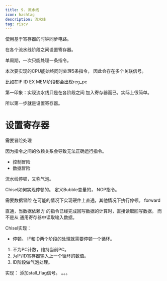 ```yaml
---
title: 9. 流水线
icon: hashtag
description: 流水线
tag: riscv
---
```


使用基于寄存器的时钟同步电路。

在各个流水线阶段之间设置寄存器。

单周期，一次只能处理一条指令。

本次要实现的CPU能始终同时处理5条指令，
因此会存在多个关联信号。

比如在IF ID EX MEM阶段都会出现reg_pc 

第一印象：实现流水线只是在各阶段之间 加入寄存器而已。实际上很简单。

所以第一步就是设置寄存器。

# 设置寄存器 

需要冒险处理

因为指令之间的依赖关系会导致无法正确运行指令。
- 控制冒险
- 数据冒险

流水线停顿，又称气泡。

Chisel如何实现停顿的。
定义Bubble变量的， NOP指令。

需要数据冒险
在可能的情况下实现硬件上直通，其他情况下执行停顿。
forward 

直通，当数据依赖方 的指令已经完成回写数据的计算时，直接读取回写数据。
而不是从 通用寄存器中读取输入数据。

Chisel实现：


- 停顿。
IF和ID两个阶段的处理就需要停顿一个循环。
1. 不为PC计数，维持当前PC。
2. 为IF/ID寄存器输入上一个循环的数值。
3. ID阶段做气泡处理。

实现：
添加stall_flag信号。
。。。







